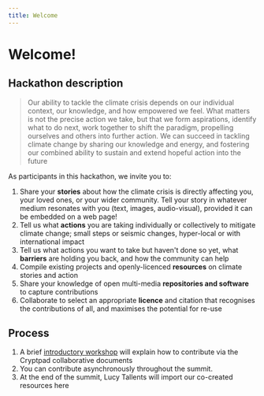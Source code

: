 ```yaml
---
title: Welcome
---
```


# Welcome!

## Hackathon description

> Our ability to tackle the climate crisis depends on our individual context, our knowledge, and how empowered we feel.  What matters is not the precise action we take, but that we form aspirations, identify what to do next, work together to shift the paradigm, propelling ourselves and others into further action.  We can succeed in tackling climate change by sharing our knowledge and energy, and fostering our combined ability to sustain and extend hopeful action into the future  

As participants in this hackathon, we invite you to:
1. Share your **stories** about how the climate crisis is directly affecting you, your loved ones, or your wider community.  Tell your story in whatever medium resonates with you (text, images, audio-visual), provided it can be embedded on a web page!
2. Tell us what **actions** you are taking individually or collectively to mitigate climate change; small steps or seismic changes, hyper-local or with international impact
3. Tell us what actions you want to take but haven't done so yet, what **barriers** are holding you back, and how the community can help
4. Compile existing projects and openly-licenced **resources** on climate stories and action
5. Share your knowledge of open multi-media **repositories and software** to capture contributions
6. Collaborate to select an appropriate **licence** and citation that recognises the contributions of all, and maximises the potential for re-use

## Process

1. A brief [introductory workshop](https://sched.co/lhJQ) will explain how to contribute via the Cryptpad collaborative documents
2. You can contribute asynchronously throughout the summit.  
3. At the end of the summit, Lucy Tallents will import our co-created resources here
